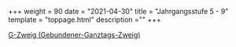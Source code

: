 +++
weight = 90
date = "2021-04-30"
title = "Jahrgangsstufe 5 - 9"
template = "toppage.html"
description =""
+++

[G-Zweig (Gebundener-Ganztags-Zweig)](/schullebenseiten/g-zweig)